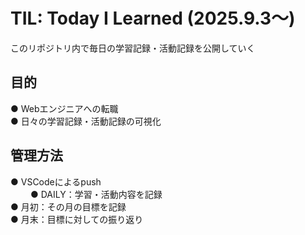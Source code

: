 # TIL: Today I Learned (2025.9.3〜)

このリポジトリ内で毎日の学習記録・活動記録を公開していく

## 目的
● Webエンジニアへの転職<br>
● 日々の学習記録・活動記録の可視化

## 管理方法
● VSCodeによるpush <br> 　　
● DAILY：学習・活動内容を記録<br>
● 月初：その月の目標を記録<br>
● 月末：目標に対しての振り返り
